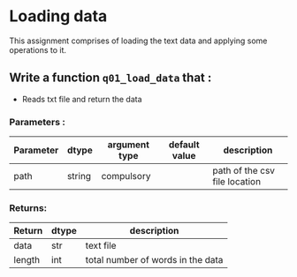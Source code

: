 # Loading data

This assignment comprises of loading the text data and applying some operations to it.

## Write a function `q01_load_data` that :
- Reads txt file and return the data

### Parameters :
| Parameter | dtype | argument type | default value | description |
| --- | --- | --- | --- | --- |
| path | string | compulsory |  | path of the csv file location |

### Returns:
| Return | dtype | description |
| --- | --- | --- |
| data | str | text file |
| length | int  | total number of words in the data |